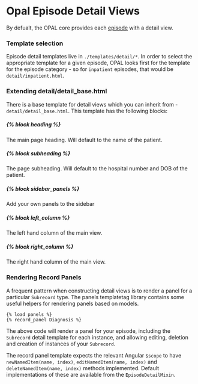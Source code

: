 # Opal Episode Detail Views

By defualt, the OPAL core provides each [episode](datamodel.md) with a detail view.

### Template selection

Episode detail templates live in `./templates/detail/*`. In order to select the appropriate
template for a given episode, OPAL looks first for the template for the episode category - so
for `inpatient` episodes, that would be  `detail/inpatient.html`.

### Extending detail/detail_base.html

There is a base template for detail views which you can inherit from -  `detail/detail_base.html`.
This template has the following blocks: 


##### {% block heading %}

The main page heading. Will default to the name of the patient.

##### {% block subheading %}

The page subheading. Will default to the hospital number and DOB of the patient.

##### {% block sidebar_panels %}

Add your own panels to the sidebar

##### {% block left_column %}

The left hand column of the main view.

##### {% block right_column %}

The right hand column of the main view.

### Rendering Record Panels

A frequent pattern when constructing detail views is to render a panel for a particular `Subrecord` 
type. The panels templatetag library contains some useful helpers for rendering panels based on 
models.

    {% load panels %}
    {% record_panel Diagnosis %}

The above code will render a panel for your episode, including the `Subrecord` detail template for
each instance, and allowing editing, deletion and creation of instances of your `Subrecord`. 

The record panel template expects the relevant Angular `$scope` to have `newNamedItem(name, index)`, 
`editNamedItem(name, index)` and `deleteNamedItem(name, index)` methods implemented. Default 
implementations of these are available from the `EpisodeDetailMixin`.
